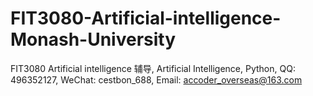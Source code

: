 # FIT3080-Artificial-intelligence-Monash-University
FIT3080 Artificial intelligence 辅导, Artificial Intelligence, Python, QQ: 496352127, WeChat: cestbon_688, Email: accoder_overseas@163.com
